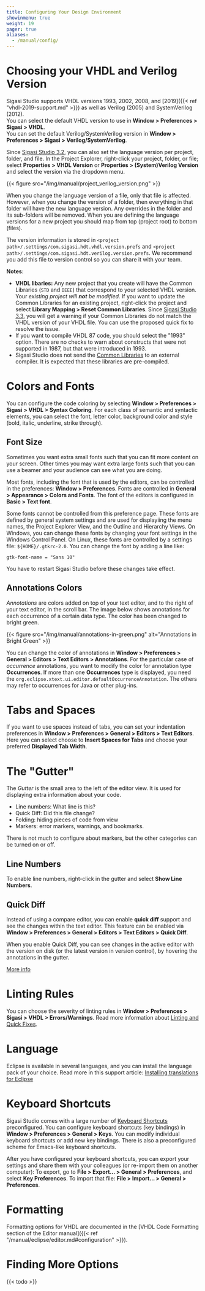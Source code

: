 ```yaml
---
title: Configuring Your Design Environment
showinmenu: true
weight: 19
pager: true
aliases:
  - /manual/config/
---
```


# Choosing your VHDL and Verilog Version

Sigasi Studio supports VHDL versions 1993, 2002, 2008, and [2019]({{< ref "vhdl-2019-support.md" >}}) as well as Verilog (2005) and SystemVerilog (2012).  
You can select the default VHDL version to use in **Window > Preferences > Sigasi > VHDL**.  
You can set the default Verilog/SystemVerilog version in **Window > Preferences > Sigasi > Verilog/SystemVerilog**.

Since [Sigasi Studio 3.2](/releasenotes/sigasi-3.02), you can also set the language version
per project, folder, and file.
In the Project Explorer, right-click your project, folder, or file; select **Properties > VHDL Version**
or **Properties > (System)Verilog Version** and select the version via the dropdown menu.

{{< figure src="/img/manual/project_verilog_version.png" >}}

When you change the language version of a file, only that file is affected.
However, when you change the version of a folder, then everything in that folder will have the new language version.
Any overrides in the folder and its sub-folders will be removed.
When you are defining the language versions for a new project you should map from top (project root) to bottom (files).

The version information is stored in `<project path>/.settings/com.sigasi.hdt.vhdl.version.prefs` and `<project path>/.settings/com.sigasi.hdt.verilog.version.prefs`.
We recommend you add this file to version control so you can share it with your team.

**Notes**:

* **VHDL libaries:** Any new project that you create will have the Common Libraries (`STD` and `IEEE`) that correspond to your selected VHDL version.
Your *existing project will **not** be modified*.
If you want to update the Common Libraries for an existing project, right-click the project and select **Library Mapping > Reset Common Libraries**.
Since [Sigasi Studio 3.3](/releasenotes/sigasi-3.03), you will get a warning if your Common Libraries do not match the VHDL version of your VHDL file.
You can use the proposed quick fix to resolve the issue.
* If you want to compile VHDL 87 code, you should select the "1993" option. There are no checks to warn about constructs that were not supported in 1987, but that were introduced in 1993.
* Sigasi Studio does not send the [Common Libraries](/manual/libraries#common-libraries) to an external compiler. It is expected that these libraries are pre-compiled.

# Colors and Fonts

You can configure the code coloring by selecting **Window > Preferences > Sigasi > VHDL > Syntax Coloring**.
For each class of semantic and syntactic elements, you can select the font, letter color, background color and style (bold, italic, underline, strike through).

## Font Size

Sometimes you want extra small fonts such that you can fit more content on your screen. Other times you
may want extra large fonts such that you can use a beamer and your audience can see what you are doing.

Most fonts, including the font that is used by the editors, can be controlled in the preferences:
**Window > Preferences**. Fonts are controlled in **General > Appearance > Colors and Fonts**. The font of the editors is configured in **Basic > Text font**.

Some fonts cannot be controlled from this preference page. These fonts are defined by general system settings and are used for displayiing the menu names, the Project Explorer View, and the Outline and Hierarchy Views. On
Windows, you can change these fonts by changing your font settings in the Windows Control Panel. On Linux, these fonts are controlled by a settings file: `${HOME}/.gtkrc-2.0`. You can change the font by adding a line like:

```
gtk-font-name = "Sans 10"
```

You have to restart Sigasi Studio before these changes take effect.

## Annotations Colors

*Annotations* are colors added on top of your text editor, and to the right of your text editor, in the scroll bar. The image below shows annotations for each occurrence of a certain data type. The color has
been changed to bright green.

{{< figure src="/img/manual/annotations-in-green.png" alt="Annotations in Bright Green" >}}

You can change the color of annotations in **Window > Preferences > General > Editors > Text Editors > Annotations**.
For the particular case of *occurrence* annotations, you want to modify the color for annotation type **Occurrences**.
If more than one **Occurrences** type is displayed, you need the `org.eclipse.xtext.ui.editor.defaultOccurrenceAnnotation`.
The others may refer to occurrences for Java or other plug-ins.

# Tabs and Spaces

If you want to use spaces instead of tabs, you can set your indentation preferences in **Window > Preferences > General > Editors > Text Editors**. Here you can select choose to **Insert Spaces for Tabs** and choose your preferred **Displayed Tab Width**.

# The "Gutter"

The *Gutter* is the small area to the left of the editor view. It is used for displaying extra information about your code.

* Line numbers: What line is this?
* Quick Diff: Did this file change?
* Folding: hiding pieces of code from view
* Markers: error markers, warnings, and bookmarks.

There is not much to configure about markers, but the other categories can be turned on or off.

## Line Numbers

To enable line numbers, right-click in the gutter and select **Show Line Numbers**.

## Quick Diff

Instead of using a compare editor, you can enable **quick diff** support and see the changes within the text editor. This feature can be enabled via **Window > Preferences > General > Editors > Text Editors > Quick Diff**.

When you enable Quick Diff, you can see changes in the active editor with the version on disk (or the latest version in version control), by hovering the annotations in the gutter.

[More info](https://help.eclipse.org/latest/index.jsp?topic=%2Forg.eclipse.platform.doc.user%2Freference%2Fref-35.htm&cp%3D0_4_1_32)

# Linting Rules

You can choose the severity of linting rules in **Window > Preferences > Sigasi > VHDL > Errors/Warnings**.
Read more information about [Linting and Quick Fixes](/manual/eclipse/linting).

# Language

Eclipse is available in several languages, and you can install the language pack of your choice. Read more in this support article: [Installing translations for Eclipse](/tech/installing-translations-eclipse)

# Keyboard Shortcuts

Sigasi Studio comes with a large number of [Keyboard Shortcuts](/manual/keyshortcuts) preconfigured. You can configure keyboard shortcuts (key bindings) in **Window > Preferences > General > Keys**. You can modify individual keyboard shortcuts or add new key bindings.
There is also a preconfigured scheme for Emacs-like keyboard shortcuts.

After you have configured your keyboard shortcuts, you can export your settings and share them with your colleagues (or re-import them on another computer):
To export, go to **File > Export… > General > Preferences**, and select **Key Preferences**. To import that file: **File > Import… > General > Preferences**.

# Formatting

Formatting options for VHDL are documented in the [VHDL Code Formatting section of the Editor manual]({{< ref "/manual/eclipse/editor.md#configuration" >}}).

# Finding More Options

{{< todo >}}
